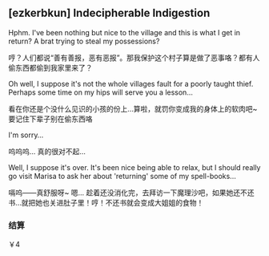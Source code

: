 ## [ezkerbkun] Indecipherable Indigestion

Hphm. I've been nothing but nice to the village and this is what I get in return? A brat trying to steal my possessions?

哼？人们都说“善有善报，恶有恶报”。那我保护这个村子算是做了恶事咯？都有人偷东西都偷到我家里来了？

Oh well, I suppose it's not the whole villages fault for a poorly taught thief. Perhaps some time on my hips will serve you a lesson...

看在你还是个没什么见识的小孩的份上…算啦，就罚你变成我的身体上的软肉吧~ 要记住下辈子别在偷东西咯

I'm sorry…

呜呜呜… 真的很对不起…

Well, I suppose it's over. It's been nice being able to relax, but I should really go visit Marisa to ask her about 'returning' some of my spell-books...

嗝呜——真舒服呀~ 嗯... 趁着还没消化完，去拜访一下魔理沙吧，如果她还不还书…就把她也关进肚子里！哼！不还书就会变成大姐姐的食物！

### 结算

￥4

